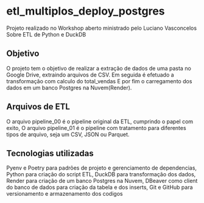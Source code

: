 # etl_multiplos_deploy_postgres

Projeto realizado no Workshop aberto ministrado pelo Luciano Vasconcelos Sobre ETL de Python e DuckDB

## Objetivo

O projeto tem o objetivo de realizar a extração de dados de uma pasta no Google Drive, extraindo arquivos de CSV.
Em seguida é efetuado a transformação com calculo do total_vendas 
E por fim o carregamento dos dados em um banco Postgres na Nuvem(Render).

## Arquivos de ETL

O arquivo pipeline_00 é o pipeline original da ETL, cumprindo o papel com exito,
O arquivo pipeline_01 é o pipeline com tratamento para diferentes tipos de arquivo, seja um CSV, JSON ou Parquet.

## Tecnologias utilizadas

Pyenv e Poetry para padrões de projeto e gerenciamento de dependencias,
Python para criação do script ETL, 
DuckDB para transformação dos dados, 
Render para criação de um banco Postgres na Nuvem,
DBeaver como client do banco de dados para criação da tabela e dos inserts,
Git e GitHub para versionamento e armazenamento dos codigos
